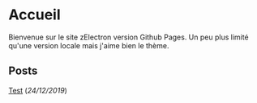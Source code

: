 # Accueil

Bienvenue sur le site zElectron version Github Pages.
Un peu plus limité qu'une version locale mais j'aime bien le thème.

## Posts

[Test](/test) (*24/12/2019*)
